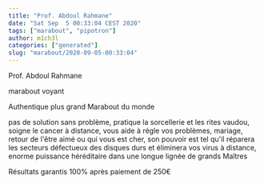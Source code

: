 ```yaml
---
title: "Prof. Abdoul Rahmane"
date: "Sat Sep  5 00:33:04 CEST 2020"
tags: ["marabout", "pipotron"]
author: m1ch3l
categories: ["generated"]
slug: "marabout/2020-09-05-00:33:04"
---
```


Prof. Abdoul Rahmane

marabout voyant

Authentique plus grand Marabout du monde

pas de solution sans problème, pratique la sorcellerie et les rites vaudou, soigne le cancer à distance, vous aide à régle vos problèmes, mariage, retour de l'être aimé ou qui vous est cher, son pouvoir est tel qu'il réparera les secteurs défectueux des disques durs et éliminera vos virus à distance, enorme puissance héréditaire dans une longue lignée de grands Maîtres

Résultats garantis 100% après paiement de 250€
